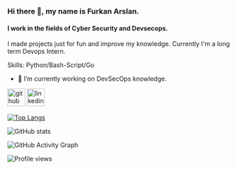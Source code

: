 ### Hi there 👋, my name is Furkan Arslan.
#### I work in the fields of Cyber Security and Devsecops.
I made projects just for fun and improve my knowledge.
Currently I'm a long term Devops Intern.

Skills: Python/Bash-Script/Go

- 🔭 I’m currently working on DevSecOps knowledge. 


[<img src='https://cdn.jsdelivr.net/npm/simple-icons@3.0.1/icons/github.svg' alt='github' height='40'>](https://github.com/FFurkanArslan)  [<img src='https://cdn.jsdelivr.net/npm/simple-icons@3.0.1/icons/linkedin.svg' alt='linkedin' height='40'>](https://www.linkedin.com/in/furkan-arslan-143a421b6/)  

[![Top Langs](https://github-readme-stats.vercel.app/api/top-langs/?username=FFurkanArslan)](https://github.com/anuraghazra/github-readme-stats)

![GitHub stats](https://github-readme-stats.vercel.app/api?username=FFurkanArslan&show_icons=true)  

![GitHub Activity Graph](https://activity-graph.herokuapp.com/graph?username=FFurkanArslan)  

![Profile views](https://gpvc.arturio.dev/FFurkanArslan)  
